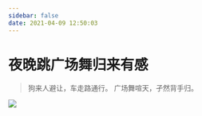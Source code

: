 ```yaml
---
sidebar: false
date: 2021-04-09 12:50:03
---
```


# 夜晚跳广场舞归来有感

> 狗来人避让，车走路通行。
> 广场舞喧天，孑然背手归。

![](https://cdn.jsdelivr.net/gh/rixingyike/images/2021/2021041415413920210414154139.png)